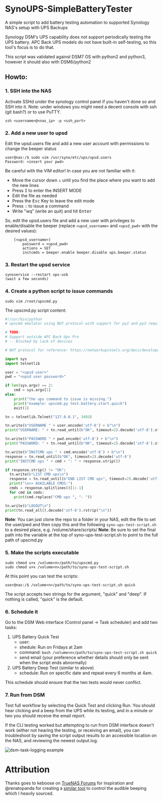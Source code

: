 # SynoUPS-SimpleBatteryTester
A simple script to add battery testing automation to supported Synology NAS's setup with UPS Backups

Synology DSM's UPS capability does not support periodically testing the UPS battery. APC Back UPS models do not have built-in self-testing, so this tool's focus is to do that. 

This script was validated against DSM7 OS with python2 and python3, however it should also with DSM6/python2

## Howto:

### 1. SSH into the NAS
Activate SSHd under the synology control panel if you haven't done so and SSH into it. Note: under windows you might need a decent console with ssh (git bash?) or to use PuTTY.
```shell
ssh <username>@<nas_ip> -p <ssh_port>
```

### 2. Add a new user to upsd
Edit the upsd.users file and add a new user account with permissions to change the beeper status
```shell
user@nas:/$ sudo vim /usr/syno/etc/ups/upsd.users
Password: <insert your pwd>
```

Be careful with the VIM editor! In case you are not familiar with it:
* Move the cursor down <kbd>&#8595;</kbd> until you find the place where you want to add the new lines
* Press <kbd>I</kbd> to enter the INSERT MODE
* Edit the file as needed
* Press the <kbd>Esc</kbd> Key to leave the edit mode
* Press <kbd>:</kbd> to issue a command
* Write "wq" (write an quit) and hit <kbd>Enter</kbd>

So, edit the upsd.users file and add a new user with privileges to enable/disable the beeper (replace `<upsd_username>` and `<upsd_pwd>` with the desired values):
```shell
    [<upsd_username>]
        password = <upsd_pwd>
        actions = SET
        instcmds = beeper.enable beeper.disable ups.beeper.status
```

### 3. Restart the upsd service
```shell
synoservice --restart ups-usb
(wait a few seconds)
```

### 4. Create a python script to issue commands
```shell
sudo vim /root/upscmd.py
```

The upscmd.py script content:
```python
#!/usr/bin/python
# upscmd emulator using NUT protocol with support for py2 and py3 requirements

# TODO:
# Support outside APC Back Ups Pro
# -- Blocked by lack of devices

# NUT protocol for reference: https://networkupstools.org/docs/developer-guide.chunked/ar01s09.html

import sys
import telnetlib

user = "<upsd user>"
pwd = "<upsd user password>"

if len(sys.argv) == 2:
    cmd = sys.argv[1]
else:
    print("the ups command to issue is missing.")
    print("example: upscmd.py test.battery.start.quick")
    exit(1)

tn = telnetlib.Telnet("127.0.0.1", 3493)

tn.write(b"USERNAME " + user.encode('utf-8') + b"\n")
print("USERNAME: " + tn.read_until(b"OK", timeout=2).decode('utf-8').strip())

tn.write(b"PASSWORD " + pwd.encode('utf-8') + b"\n")
print("PASSWORD: " + tn.read_until(b"OK", timeout=2).decode('utf-8').strip())

tn.write(b"INSTCMD ups " + cmd.encode('utf-8') + b"\n")
response = tn.read_until(b"OK", timeout=2).decode('utf-8')
print("INSTCMD ups " + cmd + ": " + response.strip())

if response.strip() != "OK":
  tn.write(b"LIST CMD ups\n")
  response = tn.read_until(b"END LIST CMD ups", timeout=2).decode('utf-8')
  print("\n>> AVAILABLE CMDS:")
  cmds = response.splitlines()[1:-1]
  for cmd in cmds:
    print(cmd.replace("CMD ups ", "- "))

tn.write(b"LOGOUT\n")
print(tn.read_all().decode('utf-8').rstrip("\n"))
```
**Note**: You can just clone the repo to a folder in your NAS, edit the file to set the user/pwd and then copy this and the following `syno-ups-test-script.sh` to a desired place, e.g. /volume<n>/share/scripts/
**Note**: Be sure to set the final path into the variable at the top of syno-ups-test-script.sh to point to the full path of upscmd.py 

### 5. Make the scripts executable
```shell
sudo chmod u+x /volume<n>/path/to/upscmd.py
sudo chmod u+x /volume<n>/path/to/syno-ups-test-script.sh
```

At this point you can test the scripts:
```shell
user@nas:/$ /volume<n>/path/to/syno-ups-test-script.sh quick
```
The script accepts two strings for the argument, "quick" and "deep".  If nothing is called, "quick" is the default. 

### 6. Schedule it
Go to the DSM Web interface (Control panel -> Task scheduler) and add two tasks:
1. UPS Battery Quick Test
    - user: <ssh user with permissions to execute as setup in the previous steps>
    - shedule: Run on Fridays at 2am
    - command: `bash /volume<n>/path/to/syno-ups-test-script.sh quick`
    - send email (your preference whether details should only be sent when the script ends abnormally)
2. UPS Battery Deep Test (similar to above)
    - schedule: Run on specific date and repeat every 6 months at 4am. 

This schedule should ensure that the two tests would never conflict. 

### 7. Run from DSM
Test full workflow by selecting the Quick Test and clicking Run. You should hear clicking and a beep from the UPS while its testing, and in a minute or two you should receive the email report. 

If the CLI testing worked but attempting to run from DSM interface doesn't work (either not hearing the testing, or receiving an email), you can troubleshoot by saving the script output results to an accessible location on the NAS, and reviewing the newest output.log. 

![dsm-task-logging example](https://d1nl0vjdid2hrd.cloudfront.net/syno-debug1.jpeg)


# Attribution

Thanks goes to keboose on [TrueNAS Forums](https://www.truenas.com/community/threads/is-there-a-better-way-to-poll-my-ups-for-self-test-status.75854/#post-532999) for inspiration and @renatopanda for creating a [similar tool](https://github.com/renatopanda/synology-nas-beeper) to control the audible beeping which I heavily sourced. 
